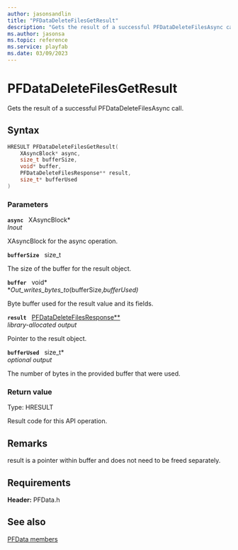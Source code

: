 ```yaml
---
author: jasonsandlin
title: "PFDataDeleteFilesGetResult"
description: "Gets the result of a successful PFDataDeleteFilesAsync call."
ms.author: jasonsa
ms.topic: reference
ms.service: playfab
ms.date: 03/09/2023
---
```


# PFDataDeleteFilesGetResult  

Gets the result of a successful PFDataDeleteFilesAsync call.  

## Syntax  
  
```cpp
HRESULT PFDataDeleteFilesGetResult(  
    XAsyncBlock* async,  
    size_t bufferSize,  
    void* buffer,  
    PFDataDeleteFilesResponse** result,  
    size_t* bufferUsed  
)  
```  
  
### Parameters  
  
**`async`** &nbsp; XAsyncBlock*  
*_Inout_*  
  
XAsyncBlock for the async operation.  
  
**`bufferSize`** &nbsp; size_t  
  
The size of the buffer for the result object.  
  
**`buffer`** &nbsp; void*  
*_Out_writes_bytes_to_(bufferSize,*bufferUsed)*  
  
Byte buffer used for the result value and its fields.  
  
**`result`** &nbsp; [PFDataDeleteFilesResponse**](../../pfdatatypes/structs/pfdatadeletefilesresponse.md)  
*library-allocated output*  
  
Pointer to the result object.  
  
**`bufferUsed`** &nbsp; size_t*  
*optional output*  
  
The number of bytes in the provided buffer that were used.  
  
  
### Return value
Type: HRESULT
  
Result code for this API operation.
  
## Remarks  
  
result is a pointer within buffer and does not need to be freed separately.
  
## Requirements  
  
**Header:** PFData.h
  
## See also  
[PFData members](../pfdata_members.md)  

  
  
